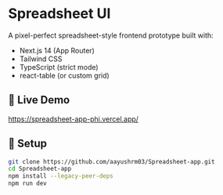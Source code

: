 # Spreadsheet UI

A pixel-perfect spreadsheet-style frontend prototype built with:

- Next.js 14 (App Router)
- Tailwind CSS
- TypeScript (strict mode)
- react-table (or custom grid)

## 🚀 Live Demo
https://spreadsheet-app-phi.vercel.app/

## 🧠 Setup

```bash
git clone https://github.com/aayushrm03/Spreadsheet-app.git
cd Spreadsheet-app
npm install --legacy-peer-deps
npm run dev
